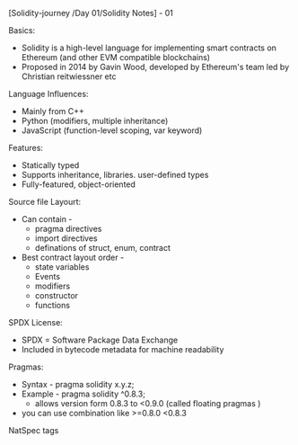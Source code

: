 [Solidity-journey /Day 01/Solidity Notes] - 01 

Basics:

- Solidity is a high-level language for implementing smart contracts on Ethereum (and other EVM compatible blockchains)
- Proposed in 2014 by Gavin Wood, developed by Ethereum's team led by Christian reitwiessner etc 

Language Influences:

- Mainly from C++
- Python (modifiers, multiple inheritance)
- JavaScript (function-level scoping, var keyword)

Features: 

- Statically typed 
- Supports inheritance, libraries. user-defined types
- Fully-featured, object-oriented

Source file Layourt:

- Can contain - 
    - pragma directives 
    - import directives 
    - definations of struct, enum, contract 
- Best contract layout order - 
    - state variables 
    - Events 
    - modifiers 
    - constructor 
    - functions 

SPDX License: 
- SPDX = Software Package Data Exchange 
- Included in bytecode metadata for machine readability 

Pragmas: 

- Syntax - pragma solidity x.y.z;
- Example - pragma solidity ^0.8.3; 
     - allows version form 0.8.3 to <0.9.0 (called floating pragmas )
 - you can use combination like >=0.8.0 <0.8.3

NatSpec tags
